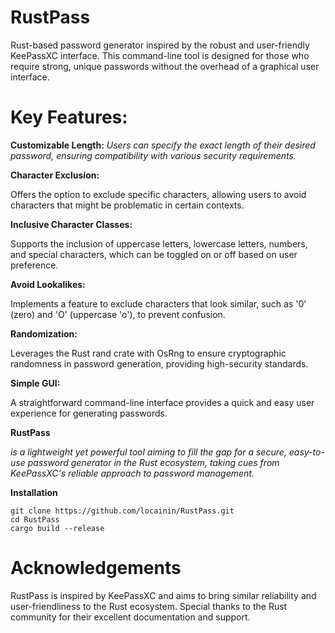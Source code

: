 # RustPass
Rust-based password generator inspired by the robust and user-friendly KeePassXC interface. This command-line tool is designed for those who require strong, unique passwords without the overhead of a graphical user interface.

# Key Features:

**Customizable Length:** 
*Users can specify the exact length of their desired password, ensuring compatibility with various security requirements.*

**Character Exclusion:** 

Offers the option to exclude specific characters, allowing users to avoid characters that might be problematic in certain contexts.

**Inclusive Character Classes:** 

Supports the inclusion of uppercase letters, lowercase letters, numbers, and special characters, which can be toggled on or off based on user preference.

**Avoid Lookalikes:** 

Implements a feature to exclude characters that look similar, such as '0' (zero) and 'O' (uppercase 'o'), to prevent confusion.
    
**Randomization:** 

Leverages the Rust rand crate with OsRng to ensure cryptographic randomness in password generation, providing high-security standards.

**Simple GUI:** 

A straightforward command-line interface provides a quick and easy user experience for generating passwords.


**RustPass** 

*is a lightweight yet powerful tool aiming to fill the gap for a secure, easy-to-use password generator in the Rust ecosystem, taking cues from KeePassXC's reliable approach to password management.*

**Installation** 

    git clone https://github.com/locainin/RustPass.git
    cd RustPass
    cargo build --release
    

# **Acknowledgements**

RustPass is inspired by KeePassXC and aims to bring similar reliability and user-friendliness to the Rust ecosystem. Special thanks to the Rust community for their excellent documentation and support.
